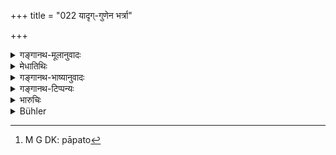 +++
title = "022 यादृग्-गुणेन भर्त्रा"

+++

<details><summary>गङ्गानथ-मूलानुवादः</summary>

When a woman is united in one form with a man possessed of certain qualities, she becomes herself endowed with similar qualities,—like a river united with the ocean.—(22)
</details>

<details><summary>मेधातिथिः</summary>

भार्यासंरक्षणकामेन दौःशील्याद् आत्मा रक्षितव्यः । नाप्य् एतयैव केवलया । यतो[^७४] दुःशीलस्य भार्यापि तथाविधैर् भवति, गुणवतः शीलवती । यथा **समुद्रेण निम्नगा** नदी संयुज्यमाना क्षारोदका भवति मधुररसापि सती ॥ ९.२२ ॥


[^७४]:
     M G DK: pāpato
</details>

<details><summary>गङ्गानथ-भाष्यानुवादः</summary>

If a man wishes to guard his wife, he should guard himself also against evil habits; and it is not the woman that should preserve her chastity. Since if the man has a bad character, his wife also becomes the same; just as the wife of a man possessed of good character becomes good. For instance the river, though herself sweet-watered, becomes saline like the Ocean, when she joins this latter.—(22)
</details>

<details><summary>गङ्गानथ-टिप्पन्यः</summary>

This verse is quoted in *Vivādaratnākara* (p. 416).
</details>

<details><summary>भारुचिः</summary>

आत्मसंयमनेनाप्य् एताः शक्या रक्षितुं मनुष्येणेत्य् उपायान्तरनिर्देशः । न केवलम् असंयततयात्मानम् एवोपहन्ति मनुष्याः, किं तर्हि स्त्रिया अप्य् उपघात एवंवृत्तो वर्तत इत्य् अस्यार्थस्य निदर्शनम् ॥ ९.२२ ॥
</details>

<details><summary>Bühler</summary>

022	Whatever be the qualities of the man with whom a woman is united according to the law, such qualities even she assumes, like a river (united) with the ocean.
</details>
